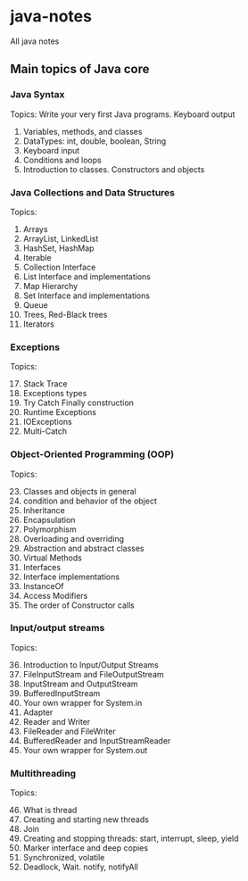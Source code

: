 # java-notes
All java notes 

## Main topics of Java core
### Java Syntax
Topics:
Write your very first Java programs. Keyboard output
1. Variables, methods, and classes
2. DataTypes: int, double, boolean, String
3. Keyboard input
4. Conditions and loops
5. Introduction to classes. Constructors and objects

### Java Collections and Data Structures
Topics:
1. Arrays
2. ArrayList, LinkedList
3. HashSet, HashMap
4. Iterable
5. Collection Interface
6. List Interface and implementations
7. Map Hierarchy
8. Set Interface and implementations
9. Queue
10. Trees, Red-Black trees
11. Iterators

### Exceptions
Topics:

17. Stack Trace
18. Exceptions types
19. Try Catch Finally construction
20. Runtime Exceptions
21. IOExceptions
22. Multi-Catch

### Object-Oriented Programming (OOP)
Topics:

23. Classes and objects in general
24. condition and behavior of the object
25. Inheritance
26. Encapsulation
27. Polymorphism
28. Overloading and overriding
29. Abstraction and abstract classes
30. Virtual Methods
31. Interfaces
32. Interface implementations
33. InstanceOf
34. Access Modifiers
35. The order of Constructor calls

### Input/output streams
Topics:

36. Introduction to Input/Output Streams
37. FileInputStream and FileOutputStream
38. InputStream and OutputStream
39. BufferedInputStream
40. Your own wrapper for System.in
41. Adapter
42. Reader and Writer
43. FileReader and FileWriter
44. BufferedReader and InputStreamReader
45. Your own wrapper for System.out

### Multithreading
Topics: 

46. What is thread
47. Creating and starting new threads
48. Join
49. Creating and stopping threads: start, interrupt, sleep, yield
50. Marker interface and deep copies
51. Synchronized, volatile
52. Deadlock, Wait. notify, notifyAll
